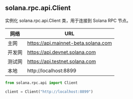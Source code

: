 ## solana.rpc.api.Client
实例化 solana.rpc.api.Client 类，用于连接到 Solana RPC 节点。

|网络|URL|
|---|---|
|主网|https://api.mainnet-beta.solana.com|
|开发网|https://api.devnet.solana.com|
|测试网|https://api.testnet.solana.com|
|本地|http://localhost:8899|

```python
from solana.rpc.api import Client

client = Client("http://localhost:8899")
```
